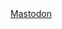 <!doctype html>
<html>
  <head>
    <title>Verification</title>
  </head>
  <body>
    <a rel="me" href="https://woolly.monster/@dave">Mastodon</a>
  </body>
</html>
